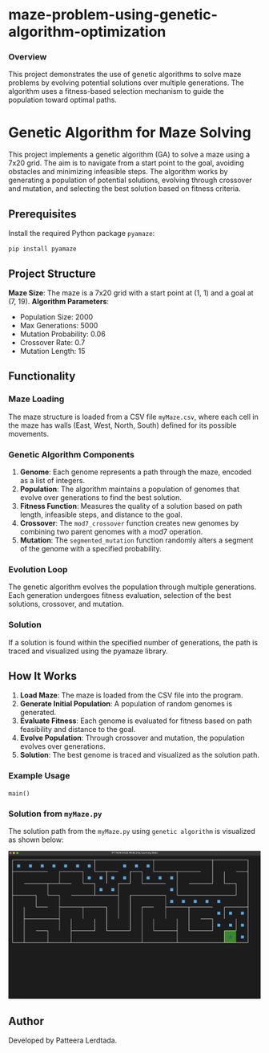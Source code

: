 # maze-problem-using-genetic-algorithm-optimization

### Overview
This project demonstrates the use of genetic algorithms to solve maze problems by evolving potential solutions over multiple generations. The algorithm uses a fitness-based selection mechanism to guide the population toward optimal paths.

# Genetic Algorithm for Maze Solving

This project implements a genetic algorithm (GA) to solve a maze using a 7x20 grid. The aim is to navigate from a start point to the goal, avoiding obstacles and minimizing infeasible steps. The algorithm works by generating a population of potential solutions, evolving through crossover and mutation, and selecting the best solution based on fitness criteria.

## Prerequisites

Install the required Python package `pyamaze`:

```
pip install pyamaze 
```

## Project Structure
**Maze Size**: The maze is a 7x20 grid with a start point at (1, 1) and a goal at (7, 19).
**Algorithm Parameters**:
- Population Size: 2000
- Max Generations: 5000
- Mutation Probability: 0.06
- Crossover Rate: 0.7
- Mutation Length: 15

## Functionality
### Maze Loading
The maze structure is loaded from a CSV file `myMaze.csv`, where each cell in the maze has walls (East, West, North, South) defined for its possible movements.

### Genetic Algorithm Components
1. **Genome**: Each genome represents a path through the maze, encoded as a list of integers.
2. **Population**: The algorithm maintains a population of genomes that evolve over generations to find the best solution.
3. **Fitness Function**: Measures the quality of a solution based on path length, infeasible steps, and distance to the goal.
4. **Crossover**: The `mod7_crossover` function creates new genomes by combining two parent genomes with a mod7 operation.
5. **Mutation**: The `segmented_mutation` function randomly alters a segment of the genome with a specified probability.

### Evolution Loop
The genetic algorithm evolves the population through multiple generations. Each generation undergoes fitness evaluation, selection of the best solutions, crossover, and mutation.

### Solution
If a solution is found within the specified number of generations, the path is traced and visualized using the pyamaze library.

## How It Works
1. **Load Maze**: The maze is loaded from the CSV file into the program.
2. **Generate Initial Population**: A population of random genomes is generated.
3. **Evaluate Fitness**: Each genome is evaluated for fitness based on path feasibility and distance to the goal.
4. **Evolve Population**: Through crossover and mutation, the population evolves over generations.
5. **Solution**: The best genome is traced and visualized as the solution path.

### Example Usage
```
main()
```
### **Solution from `myMaze.py`**

The solution path from the `myMaze.py` using `genetic algorithm` is visualized as shown below:

![Final Solution](/output/final_solution.png)

## Author
Developed by Patteera Lerdtada.
